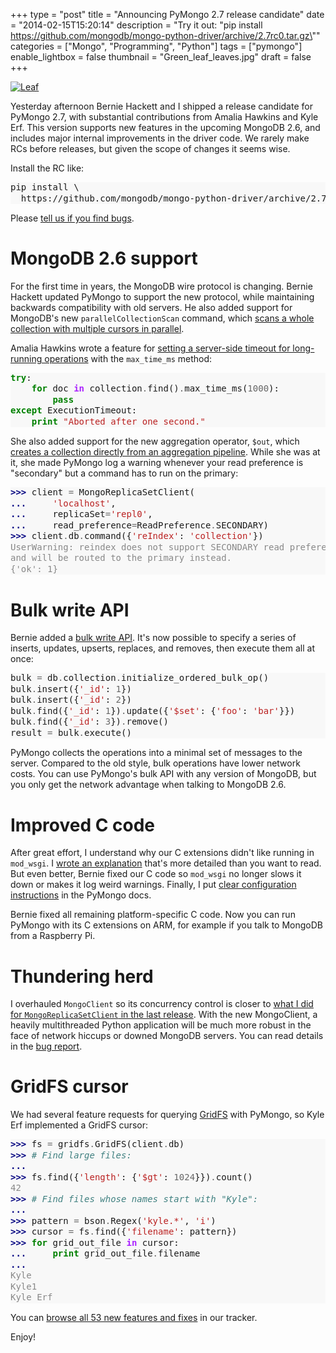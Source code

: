 +++
type = "post"
title = "Announcing PyMongo 2.7 release candidate"
date = "2014-02-15T15:20:14"
description = "Try it out: \"pip install https://github.com/mongodb/mongo-python-driver/archive/2.7rc0.tar.gz\""
categories = ["Mongo", "Programming", "Python"]
tags = ["pymongo"]
enable_lightbox = false
thumbnail = "Green_leaf_leaves.jpg"
draft = false
+++

<p><a href="http://commons.wikimedia.org/wiki/File:Green_leaf_leaves.jpg"><img style="display:block; margin-left:auto; margin-right:auto;" src="Green_leaf_leaves.jpg" alt="Leaf" title="Leaf" /></a></p>
<p>Yesterday afternoon Bernie Hackett and I shipped a release candidate for PyMongo 2.7, with substantial contributions from Amalia Hawkins and Kyle Erf. This version supports new features in the upcoming MongoDB 2.6, and includes major internal improvements in the driver code. We rarely make RCs before releases, but given the scope of changes it seems wise.</p>
<p>Install the RC like:</p>
<div class="codehilite" style="background: #f8f8f8"><pre style="line-height: 125%">pip install \
  https://github.com/mongodb/mongo-python-driver/archive/2.7rc0.tar.gz
</pre></div>


<p>Please <a href="https://jira.mongodb.org/browse/PYTHON">tell us if you find bugs</a>.</p>
<h1 id="mongodb-26-support">MongoDB 2.6 support</h1>
<p>For the first time in years, the MongoDB wire protocol is changing. Bernie Hackett updated PyMongo to support the new protocol, while maintaining backwards compatibility with old servers. He also added support for MongoDB's new <code>parallelCollectionScan</code> command, which <a href="http://api.mongodb.org/python/current/api/pymongo/collection.html#pymongo.collection.Collection.parallel_scan">scans a whole collection with multiple cursors in parallel</a>.</p>
<p>Amalia Hawkins wrote a feature for <a href="http://api.mongodb.org/python/current/api/pymongo/cursor.html#pymongo.cursor.Cursor.max_time_ms">setting a server-side timeout for long-running operations</a> with the <code>max_time_ms</code> method:</p>
<div class="codehilite" style="background: #f8f8f8"><pre style="line-height: 125%"><span style="color: #008000; font-weight: bold">try</span>:
    <span style="color: #008000; font-weight: bold">for</span> doc <span style="color: #AA22FF; font-weight: bold">in</span> collection<span style="color: #666666">.</span>find()<span style="color: #666666">.</span>max_time_ms(<span style="color: #666666">1000</span>):
        <span style="color: #008000; font-weight: bold">pass</span>
<span style="color: #008000; font-weight: bold">except</span> ExecutionTimeout:
    <span style="color: #008000; font-weight: bold">print</span> <span style="color: #BA2121">&quot;Aborted after one second.&quot;</span>
</pre></div>


<p>She also added support for the new aggregation operator, <code>$out</code>, which <a href="http://docs.mongodb.org/master/reference/operator/aggregation/out/">creates a collection directly from an aggregation pipeline</a>. While she was at it, she made PyMongo log a warning whenever your read preference is "secondary" but a command has to run on the primary:</p>
<div class="codehilite" style="background: #f8f8f8"><pre style="line-height: 125%"><span style="color: #000080; font-weight: bold">&gt;&gt;&gt; </span>client <span style="color: #666666">=</span> MongoReplicaSetClient(
<span style="color: #000080; font-weight: bold">... </span>    <span style="color: #BA2121">&#39;localhost&#39;</span>,
<span style="color: #000080; font-weight: bold">... </span>    replicaSet<span style="color: #666666">=</span><span style="color: #BA2121">&#39;repl0&#39;</span>,
<span style="color: #000080; font-weight: bold">... </span>    read_preference<span style="color: #666666">=</span>ReadPreference<span style="color: #666666">.</span>SECONDARY)
<span style="color: #000080; font-weight: bold">&gt;&gt;&gt; </span>client<span style="color: #666666">.</span>db<span style="color: #666666">.</span>command({<span style="color: #BA2121">&#39;reIndex&#39;</span>: <span style="color: #BA2121">&#39;collection&#39;</span>})
<span style="color: #888888">UserWarning: reindex does not support SECONDARY read preference</span>
<span style="color: #888888">and will be routed to the primary instead.</span>
<span style="color: #888888">{&#39;ok&#39;: 1}</span>
</pre></div>


<h1 id="bulk-write-api">Bulk write API</h1>
<p>Bernie added a <a href="http://api.mongodb.org/python/current/examples/bulk.html">bulk write API</a>. It's now possible to specify a series of inserts, updates, upserts, replaces, and removes, then execute them all at once:</p>
<div class="codehilite" style="background: #f8f8f8"><pre style="line-height: 125%">bulk <span style="color: #666666">=</span> db<span style="color: #666666">.</span>collection<span style="color: #666666">.</span>initialize_ordered_bulk_op()
bulk<span style="color: #666666">.</span>insert({<span style="color: #BA2121">&#39;_id&#39;</span>: <span style="color: #666666">1</span>})
bulk<span style="color: #666666">.</span>insert({<span style="color: #BA2121">&#39;_id&#39;</span>: <span style="color: #666666">2</span>})
bulk<span style="color: #666666">.</span>find({<span style="color: #BA2121">&#39;_id&#39;</span>: <span style="color: #666666">1</span>})<span style="color: #666666">.</span>update({<span style="color: #BA2121">&#39;$set&#39;</span>: {<span style="color: #BA2121">&#39;foo&#39;</span>: <span style="color: #BA2121">&#39;bar&#39;</span>}})
bulk<span style="color: #666666">.</span>find({<span style="color: #BA2121">&#39;_id&#39;</span>: <span style="color: #666666">3</span>})<span style="color: #666666">.</span>remove()
result <span style="color: #666666">=</span> bulk<span style="color: #666666">.</span>execute()
</pre></div>


<p>PyMongo collects the operations into a minimal set of messages to the server. Compared to the old style, bulk operations have lower network costs. You can use PyMongo's bulk API with any version of MongoDB, but you only get the network advantage when talking to MongoDB 2.6.</p>
<h1 id="improved-c-code">Improved C code</h1>
<p>After great effort, I understand why our C extensions didn't like running in <code>mod_wsgi</code>. I <a href="/blog/python-c-extensions-and-mod-wsgi">wrote an explanation</a> that's more detailed than you want to read. But even better, Bernie fixed our C code so <code>mod_wsgi</code> no longer slows it down or makes it log weird warnings. Finally, I put <a href="http://api.mongodb.org/python/current/examples/mod_wsgi.html">clear configuration instructions</a> in the PyMongo docs.</p>
<p>Bernie fixed all remaining platform-specific C code. Now you can run PyMongo with its C extensions on ARM, for example if you talk to MongoDB from a Raspberry Pi.</p>
<h1 id="thundering-herd">Thundering herd</h1>
<p>I overhauled <code>MongoClient</code> so its concurrency control is closer to <a href="/blog/wasps-nest-read-copy-update-python/">what I did for <code>MongoReplicaSetClient</code> in the last release</a>. With the new MongoClient, a heavily multithreaded Python application will be much more robust in the face of network hiccups or downed MongoDB servers. You can read details in the <a href="https://jira.mongodb.org/browse/PYTHON-487">bug report</a>.</p>
<h1 id="gridfs-cursor">GridFS cursor</h1>
<p>We had several feature requests for querying <a href="http://docs.mongodb.org/manual/reference/glossary/#term-gridfs">GridFS</a> with PyMongo, so Kyle Erf implemented a GridFS cursor:</p>
<div class="codehilite" style="background: #f8f8f8"><pre style="line-height: 125%"><span style="color: #000080; font-weight: bold">&gt;&gt;&gt; </span>fs <span style="color: #666666">=</span> gridfs<span style="color: #666666">.</span>GridFS(client<span style="color: #666666">.</span>db)
<span style="color: #000080; font-weight: bold">&gt;&gt;&gt; </span><span style="color: #408080; font-style: italic"># Find large files:</span>
<span style="color: #000080; font-weight: bold">...</span>
<span style="color: #000080; font-weight: bold">&gt;&gt;&gt; </span>fs<span style="color: #666666">.</span>find({<span style="color: #BA2121">&#39;length&#39;</span>: {<span style="color: #BA2121">&#39;$gt&#39;</span>: <span style="color: #666666">1024</span>}})<span style="color: #666666">.</span>count()
<span style="color: #888888">42</span>
<span style="color: #000080; font-weight: bold">&gt;&gt;&gt; </span><span style="color: #408080; font-style: italic"># Find files whose names start with &quot;Kyle&quot;:</span>
<span style="color: #000080; font-weight: bold">...</span>
<span style="color: #000080; font-weight: bold">&gt;&gt;&gt; </span>pattern <span style="color: #666666">=</span> bson<span style="color: #666666">.</span>Regex(<span style="color: #BA2121">&#39;kyle.*&#39;</span>, <span style="color: #BA2121">&#39;i&#39;</span>)
<span style="color: #000080; font-weight: bold">&gt;&gt;&gt; </span>cursor <span style="color: #666666">=</span> fs<span style="color: #666666">.</span>find({<span style="color: #BA2121">&#39;filename&#39;</span>: pattern})
<span style="color: #000080; font-weight: bold">&gt;&gt;&gt; </span><span style="color: #008000; font-weight: bold">for</span> grid_out_file <span style="color: #AA22FF; font-weight: bold">in</span> cursor:
<span style="color: #000080; font-weight: bold">... </span>    <span style="color: #008000; font-weight: bold">print</span> grid_out_file<span style="color: #666666">.</span>filename
<span style="color: #000080; font-weight: bold">...</span>
<span style="color: #888888">Kyle</span>
<span style="color: #888888">Kyle1</span>
<span style="color: #888888">Kyle Erf</span>
</pre></div>


<p>You can <a href="https://jira.mongodb.org/browse/PYTHON/fixforversion/12892">browse all 53 new features and fixes</a> in our tracker.</p>
<p>Enjoy!</p>
    